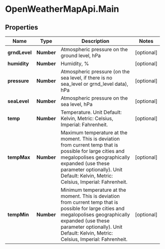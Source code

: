 # OpenWeatherMapApi.Main

## Properties
Name | Type | Description | Notes
------------ | ------------- | ------------- | -------------
**grndLevel** | **Number** | Atmospheric pressure on the ground level, hPa | [optional] 
**humidity** | **Number** | Humidity, % | [optional] 
**pressure** | **Number** | Atmospheric pressure (on the sea level, if there is no sea_level or grnd_level data), hPa | [optional] 
**seaLevel** | **Number** | Atmospheric pressure on the sea level, hPa | [optional] 
**temp** | **Number** | Temperature. Unit Default: Kelvin, Metric: Celsius, Imperial: Fahrenheit. | [optional] 
**tempMax** | **Number** | Maximum temperature at the moment. This is deviation from current temp that is possible for large cities and megalopolises geographically expanded (use these parameter optionally). Unit Default: Kelvin, Metric: Celsius, Imperial: Fahrenheit. | [optional] 
**tempMin** | **Number** | Minimum temperature at the moment. This is deviation from current temp that is possible for large cities and megalopolises geographically expanded (use these parameter optionally). Unit Default: Kelvin, Metric: Celsius, Imperial: Fahrenheit. | [optional] 


